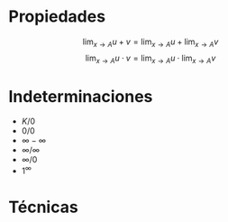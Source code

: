
# Propiedades

$$
\lim_{x \to A} u + v = \lim_{x \to A} u + \lim_{x \to A} v
$$
$$
\lim_{x \to A} u \cdot v = \lim_{x \to A} u \cdot \lim_{x \to A} v
$$

# Indeterminaciones
- $K / 0$
- $0 / 0$
- $\infty - \infty$
- $\infty / \infty$
- $\infty / 0$
- $1^\infty$
# Técnicas